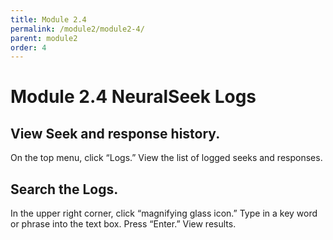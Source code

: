 ```yaml
---
title: Module 2.4
permalink: /module2/module2-4/
parent: module2
order: 4
---
```


# Module 2.4 NeuralSeek Logs

## View Seek and response history. 
On the top menu, click “Logs.” View the list of logged seeks and responses.

## Search the Logs. 
In the upper right corner, click “magnifying glass icon.” Type in a key word or phrase into the text box. Press “Enter.” View results.